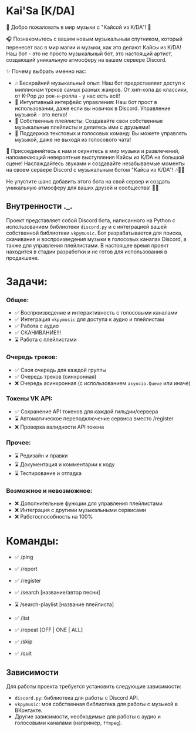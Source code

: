 # Kai'Sa [K/DA]

🎵 Добро пожаловать в мир музыки с "Кайсой из К/DA"! 🎵

🎧 Познакомьтесь с вашим новым музыкальным спутником, который перенесет вас в мир магии и музыки, как это делают Кайсы из K/DA! Наш бот - это не просто музыкальный бот, это настоящий артист, создающий уникальную атмосферу на вашем сервере Discord.

✨ Почему выбрать именно нас:
- 🎶 Бескрайний музыкальный опыт: Наш бот предоставляет доступ к миллионам треков самых разных жанров. От хип-хопа до классики, от K-Pop до рок-н-ролла - у нас есть всё!
- 🤖 Интуитивный интерфейс управления: Наш бот прост в использовании, даже если вы новичок в Discord. Управление музыкой - это легко!
- 🎵 Собственные плейлисты: Создавайте свои собственные музыкальные плейлисты и делитесь ими с друзьями!
- 🌟 Поддержка текстовых и голосовых команд: Вы можете управлять музыкой, даже не выходя из голосового чата!

🎉 Присоединяйтесь к нам и окунитесь в мир музыки и развлечений, напоминающий невероятные выступления Кайсы из K/DA на большой сцене! Наслаждайтесь звуками и создавайте незабываемые моменты на своем сервере Discord с музыкальным ботом "Кайса из К/DA"! 🎶💃🎤

Не упустите шанс добавить этого бота на свой сервер и создать уникальную атмосферу для ваших друзей и сообщества! 🚀🎵

## Внутренности ._.

Проект представляет собой Discord бота, написанного на Python с использованием библиотеки `discord.py` и с интеграцией вашей собственной библиотеки `vkpymusic`. Бот разрабатывается для поиска, скачивания и воспроизведения музыки в голосовых каналах Discord, а также для управления плейлистами. В настоящее время проект находится в стадии разработки и не готов для использования в продакшене.

# Задачи:
### Общее:
- ✅ Воспроизведение и интерактивность с голосовыми каналами
- ✅ Интеграция `vkpymusic` для доступа к аудио и плейлистам
- ✅ Работа с аудио
- ✅ СКАЧИВАНИЕ!!!
- ⌛ Работа с плейлистами

### Очередь треков:
- ✅ Своя очередь для каждой группы
- ✅ Очередь треков (синхронная)
- ❌ Очередь асинхронная (с использованием `asyncio.Queue` или иначе)

### Токены VK API:
- ✅ Сохранение API токенов для каждой гильдии/сервера
- ⌛ Автоматическое переподключение сервиса вместо /register
- ❌ Проверка валидности API токена

### Прочее:
- ⌛ Редизайн и правки
- ⌛ Документация и комментарии к коду
- ⌛ Тестирование и отладка

### Возможное и невозможное:
- ❌ Дополнительные функции для управления плейлистами
- ❌ Интеграция с другими музыкальными сервисами
- ❌ Работоспособность на 100%

# Команды:
- ✅ /ping
- ✅ /report

- ✅ /register
- ✅ /search [название/автор песни]
- ⌛ /search-playlist [название плейлиста]

- ✅ /list
- ✅ /repeat [OFF | ONE | ALL]
- ✅ /skip 
- ✅ /quit

## Зависимости

Для работы проекта требуется установить следующие зависимости:

- `discord.py`: библиотека для работы с Discord API.
- `vkpymusic`: моя собственная библиотека для работы с музыкой в ВКонтакте.
- Другие зависимости, необходимые для работы с аудио и голосовыми каналами (например, `ffmpeg`).
